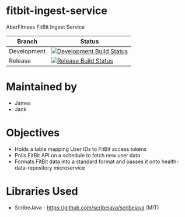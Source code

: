 # fitbit-ingest-service
AberFitness FitBit Ingest Service

| Branch | Status |
|-|-|
| Development | [![Development Build Status](https://travis-ci.org/sem5640-2018/fitbit-ingest-service.svg?branch=development)](https://travis-ci.org/sem5640-2018/fitbit-ingest-service) |
| Release | [![Release Build Status](https://travis-ci.org/sem5640-2018/fitbit-ingest-service.svg?branch=master)](https://travis-ci.org/sem5640-2018/fitbit-ingest-service) |

# Maintained by
* James
* Jack

# Objectives
* Holds a table mapping User IDs to FitBit access tokens
* Polls FitBit API on a schedule to fetch new user data
* Formats FitBit data into a standard format and passes it onto health-data-repository microservice

# Libraries Used

* ScribeJava - https://github.com/scribejava/scribejava (MIT)